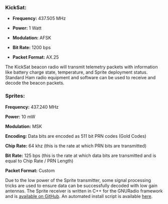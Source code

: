 ### KickSat:

* **Frequency:** 437.505 MHz

* **Power:** 1 Watt

* **Modulation:** AFSK

* **Bit Rate:** 1200 bps

* **Packet Format:** AX.25

The KickSat beacon radio will transmit telemetry packets with information like battery charge state, temperature, and Sprite deployment status. Standard Ham radio equipment and software can be used to receive and decode the beacon packets.

### Sprites:

**Frequency:** 437.240 MHz

**Power:** 10 mW

**Modulation:** MSK

**Encoding:** Data bits are encoded as 511 bit PRN codes (Gold Codes)

**Chip Rate:** 64 khz (this is the rate at which PRN bits are transmitted)

**Bit Rate:** 125 bps (this is the rate at which data bits are transmitted and is equal to Chip Rate / PRN Length)

**Packet Format:** Custom

Due to the low power of the Sprite transmitter, some signal processing tricks are used to ensure data can be successfully decoded with low gain antennas. The Sprite receiver is written in C++ for the GNURadio framework and is [available on GitHub](https://github.com/zacinaction/kicksat-groundstation). An automated install script is available [here](https://github.com/zacinaction/kicksat/wiki/Installing-GNURadio-(Ubuntu)).
